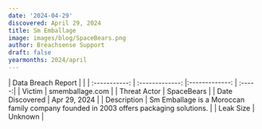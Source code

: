 ```yaml
---
date: '2024-04-29'
discovered: April 29, 2024
title: Sm Emballage
image: images/blog/SpaceBears.png
author: Breachsense Support
draft: false
yearmonths: 2024/april
---
```


| Data Breach Report           |              | 
| :-----------: | :-------------:     |:-------------:    | :-----:|
| Victim      | smemballage.com      | 
| Threat Actor      | SpaceBears      | 
| Date Discovered      | Apr 29, 2024      | 
| Description      | Sm Emballage is a Moroccan family company founded in 2003 offers packaging solutions.      | 
| Leak Size      | Unknown      | 
